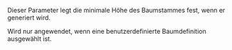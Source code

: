 Dieser Parameter legt die minimale Höhe des Baumstammes fest, wenn er generiert wird.

Wird nur angewendet, wenn eine benutzerdefinierte Baumdefinition ausgewählt ist.